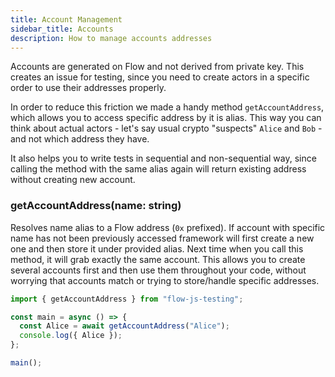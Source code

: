 ```yaml
---
title: Account Management
sidebar_title: Accounts
description: How to manage accounts addresses
---
```


Accounts are generated on Flow and not derived from private key. This creates an issue for testing, since 
you need to create actors in a specific order to use their addresses properly.

In order to reduce this friction we made a handy method `getAccountAddress`, which allows you to access specific address 
by it is alias. This way you can think about actual actors - let's say usual crypto "suspects" `Alice` and `Bob` -  and 
not which address they have.

It also helps you to write tests in sequential and non-sequential way, since calling the method with the same 
alias again will return existing address without creating new account.

### getAccountAddress(name: string)

Resolves name alias to a Flow address (`0x` prefixed).
If account with specific name has not been previously accessed framework will first create a new one and  then store 
it under provided alias. 
Next time when you call this method, it will grab exactly the same account. This allows you to create several accounts first
and then use them throughout your code, without worrying that accounts match or trying to store/handle specific addresses.

```javascript
import { getAccountAddress } from "flow-js-testing";

const main = async () => {
  const Alice = await getAccountAddress("Alice");
  console.log({ Alice });
};

main();
```